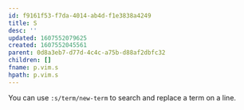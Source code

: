 ```yaml
---
id: f9161f53-f7da-4014-ab4d-f1e3838a4249
title: S
desc: ''
updated: 1607552079625
created: 1607552045561
parent: 0d8a3eb7-d77d-4c4c-a75b-d88af2dbfc32
children: []
fname: p.vim.s
hpath: p.vim.s
---
```

You can use `:s/term/new-term` to search and replace a term on a line.

